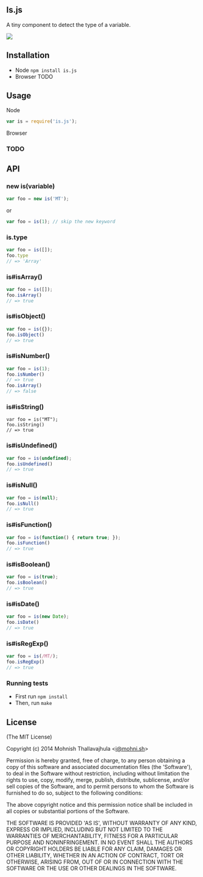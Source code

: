 ## Is.js

A tiny component to detect the type of a variable.

![](https://api.travis-ci.org/mohnish/is.js.svg)

## Installation

- Node `npm install is.js`
- Browser TODO

## Usage

Node

```js
var is = require('is.js');
```

Browser

### TODO

## API

### new is(variable)

```js
var foo = new is('MT');
```

or

```js
var foo = is(1); // skip the new keyword
```

### is.type

```js
var foo = is([]);
foo.type
// => 'Array'
```

### is#isArray()

```js
var foo = is([]);
foo.isArray()
// => true
```

### is#isObject()

```js
var foo = is({});
foo.isObject()
// => true
```

### is#isNumber()

```js
var foo = is(1);
foo.isNumber()
// => true
foo.isArray()
// => false
```

### is#isString()
```
var foo = is("MT");
foo.isString()
// => true
```

### is#isUndefined()

```js
var foo = is(undefined);
foo.isUndefined()
// => true
```

### is#isNull()

```js
var foo = is(null);
foo.isNull()
// => true
```

### is#isFunction()

```js
var foo = is(function() { return true; });
foo.isFunction()
// => true
```

### is#isBoolean()

```js
var foo = is(true);
foo.isBoolean()
// => true
```

### is#isDate()

```js
var foo = is(new Date);
foo.isDate()
// => true
```

### is#isRegExp()

```js
var foo = is(/MT/);
foo.isRegExp()
// => true
```

### Running tests

- First run `npm install`
- Then, run `make`

## License

(The MIT License)

Copyright (c) 2014 Mohnish Thallavajhula &lt;i@mohni.sh&gt;

Permission is hereby granted, free of charge, to any person obtaining
a copy of this software and associated documentation files (the
'Software'), to deal in the Software without restriction, including
without limitation the rights to use, copy, modify, merge, publish,
distribute, sublicense, and/or sell copies of the Software, and to
permit persons to whom the Software is furnished to do so, subject to
the following conditions:

The above copyright notice and this permission notice shall be
included in all copies or substantial portions of the Software.

THE SOFTWARE IS PROVIDED 'AS IS', WITHOUT WARRANTY OF ANY KIND,
EXPRESS OR IMPLIED, INCLUDING BUT NOT LIMITED TO THE WARRANTIES OF
MERCHANTABILITY, FITNESS FOR A PARTICULAR PURPOSE AND NONINFRINGEMENT.
IN NO EVENT SHALL THE AUTHORS OR COPYRIGHT HOLDERS BE LIABLE FOR ANY
CLAIM, DAMAGES OR OTHER LIABILITY, WHETHER IN AN ACTION OF CONTRACT,
TORT OR OTHERWISE, ARISING FROM, OUT OF OR IN CONNECTION WITH THE
SOFTWARE OR THE USE OR OTHER DEALINGS IN THE SOFTWARE.
